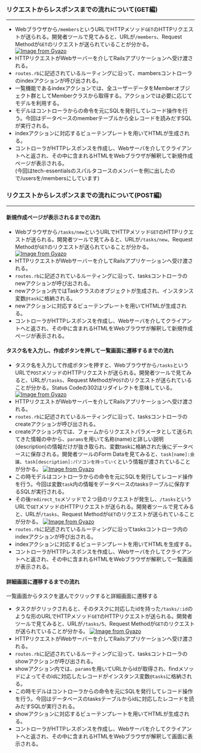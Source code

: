 ### リクエストからレスポンスまでの流れについて(GET編)
***
* Webブラウザから`/members`というURLでHTTPメソッド`GET`のHTTPリクエストが送られる。開発者ツールで見てみると、URLが`/members`、Request Methodが`GET`のリクエストが送られていることが分かる。
[![Image from Gyazo](https://i.gyazo.com/13bab4301c259d6a4913a41e472a0afb.png)](https://gyazo.com/13bab4301c259d6a4913a41e472a0afb)
* HTTPリクエストがWebサーバーを介してRailsアプリケーションへ受け渡される。
* `routes.rb`に記述されているルーティングに沿って、mambersコントローラのindexアクションが呼び出される。
* 一覧機能であるindexアクションでは、全ユーザーデータをMemberオブジェクト群としてMemberクラスから取得する。アクションでは必要に応じてモデルを利用する。
* モデルはコントローラからの命令を元にSQLを発行してレコード操作を行う。今回はデータベースのmemberテーブルから全レコードを読みだすSQLが実行される。
* indexアクションに対応するビューテンプレートを用いてHTMLが生成される。
* コントローラがHTTPレスポンスを作成し、Webサーバを介してクライアントへと返され、その中に含まれるHTMLをWebブラウザが解釈して新規作成ページが表示される。  
(今回はtech-essentialsのスパルタコースのメンバーを例に出したので/usersを/membersにしています)

### リクエストからレスポンスまでの流れについて(POST編)
***
#### 新規作成ページが表示されるまでの流れ
* Webブラウザから`/tasks/new`というURLでHTTPメソッド`GET`のHTTPリクエストが送られる。開発者ツールで見てみると、URLが`/tasks/new`、Request Methodが`GET`のリクエストが送られていることが分かる。
[![Image from Gyazo](https://i.gyazo.com/7d433e6c2383435391a4ac00072eea06.png)](https://gyazo.com/7d433e6c2383435391a4ac00072eea06)
* HTTPリクエストがWebサーバーを介してRailsアプリケーションへ受け渡される。
* `routes.rb`に記述されているルーティングに沿って、tasksコントローラのnewアクションが呼び出される。
* newアクション内ではTaskクラスのオブジェクトが生成され、インスタンス変数`@task`に格納される。
* newアクションに対応するビューテンプレートを用いてHTMLが生成される。
* コントローラがHTTPレスポンスを作成し、Webサーバを介してクライアントへと返され、その中に含まれるHTMLをWebブラウザが解釈して新規作成ページが表示される。

#### タスク名を入力し、作成ボタンを押して一覧画面に遷移するまでの流れ
* タスク名を入力して作成ボタンを押すと、Webブラウザから`/tasks`というURLで`POST`メソッドのHTTPリクエストが送られる。開発者ツールで見てみると、URLが`/tasks`、Request Methodが`POST`のリクエストが送られていることが分かる。Status Codeの302はリダイレクトを意味している。
[![Image from Gyazo](https://i.gyazo.com/a41a98410854c847aa0a75c1b2db6560.png)](https://gyazo.com/a41a98410854c847aa0a75c1b2db6560)
* HTTPリクエストがWebサーバーを介してRailsアプリケーションへ受け渡される。
* `routes.rb`に記述されているルーティングに沿って、tasksコントローラのcreateアクションが呼び出される。
* createアクション内では、フォームからリクエストパラメータとして送られてきた情報の中から、`params`を用いて名称(name)と詳しい説明(description)の情報だけが抜き取られ、変数taskに格納された後にデータベースに保存される。開発者ツールのForm Dataを見てみると、`task[name]:会議`、`task[description]:パソコンを持っていく`という情報が渡されていることが分かる。
[![Image from Gyazo](https://i.gyazo.com/71444e012b32e916393c65a047c07ddb.png)](https://gyazo.com/71444e012b32e916393c65a047c07ddb)
* この時モデルはコントローラからの命令を元にSQLを発行してレコード操作を行う。今回は変数`task`内の情報をデータベースのtasksテーブルに保存するSQLが実行される。
* その後`redirect_to`メソッドで２つ目のリクエストが発生し、`/tasks`というURLで`GET`メソッドのHTTPリクエストが送られる。開発者ツールで見てみると、URLが`/tasks`、Request Methodが`GET`のリクエストが送られていることが分かる。
[![Image from Gyazo](https://i.gyazo.com/6b867a85954d929a1203dfa10341e66f.png)](https://gyazo.com/6b867a85954d929a1203dfa10341e66f)
* `routes.rb`に記述されているルーティングに沿ってtasksコントローラ内のindexアクションが呼び出される。
* indexアクションに対応するビューテンプレートを用いてHTMLを生成する。
* コントローラがHTTPレスポンスを作成し、Webサーバを介してクライアントへと返され、その中に含まれるHTMLをWebブラウザが解釈して一覧画面が表示される。

#### 詳細画面に遷移するまでの流れ
一覧画面からタスクを選んでクリックすると詳細画面に遷移する

* タスクがクリックされると、そのタスクに対応したidを持った`/tasks/:id`のような形のURLでHTTPメソッド`GET`のHTTPリクエストが送られる。開発者ツールで見てみると、URLが`/tasks/5`、Request Methodが`GET`のリクエストが送られていることが分かる。
[![Image from Gyazo](https://i.gyazo.com/099466c1c81f9528393d5e9cc6dc129f.png)](https://gyazo.com/099466c1c81f9528393d5e9cc6dc129f)
* HTTPリクエストがWebサーバーを介してRailsアプリケーションへ受け渡される。
* `routes.rb`に記述されているルーティングに沿って、tasksコントローラのshowアクションが呼び出される。
* showアクション内では、`params`を用いてURLからidが取得され、findメソッドによってそのidに対応したレコードがインスタンス変数`@tasks`に格納される。
* この時モデルはコントローラからの命令を元にSQLを発行してレコード操作を行う。今回はデータベースのtasksテーブルからidに対応したレコードを読みだすSQLが実行される。
* showアクションに対応するビューテンプレートを用いてHTMLが生成される。
* コントローラがHTTPレスポンスを作成し、Webサーバを介してクライアントへと返され、その中に含まれるHTMLをWebブラウザが解釈して画面に表示される。
